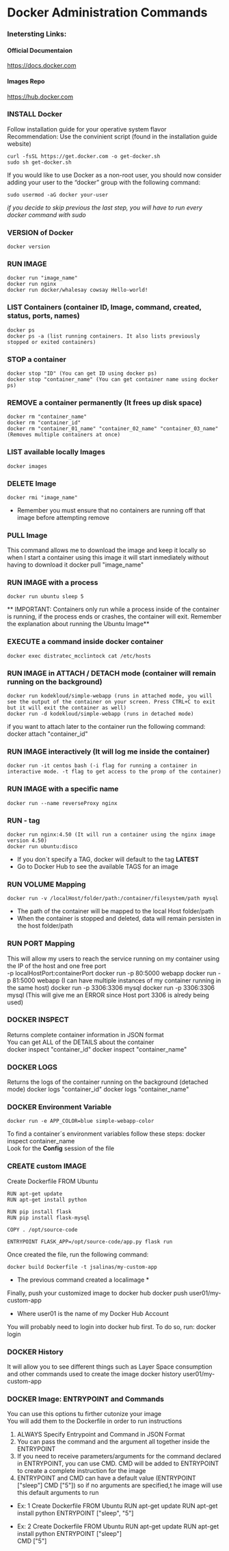 # Docker Administration Commands

### Inetersting Links:
#### Official Documentaion
https://docs.docker.com

#### Images Repo
https://hub.docker.com

### INSTALL Docker
Follow installation guide for your operative system flavor  
Recommendation: Use the convinient script (found in the installation guide website)

	curl -fsSL https://get.docker.com -o get-docker.sh
	sudo sh get-docker.sh
	
If you would like to use Docker as a non-root user, you should now consider adding your user to the “docker” group with the following command:  
	
	sudo usermod -aG docker your-user  
	
_if you decide to skip previous the last step, you will have to run every docker command with sudo_

### VERSION of Docker
	docker version

### RUN IMAGE
	docker run "image_name"
	docker run nginx
	docker run docker/whalesay cowsay Hello-world!
	
### LIST Containers (container ID, Image, command, created, status, ports, names)
	docker ps
	docker ps -a (list running containers. It also lists previously stopped or exited containers)
	
### STOP a container
	docker stop "ID" (You can get ID using docker ps)
	docker stop "container_name" (You can get container name using docker ps)

### REMOVE a container permanently (It frees up disk space)
	docker rm "container_name"
	docker rm "container_id"
	docker rm "container_01_name" "container_02_name" "container_03_name" (Removes multiple containers at once)
	
### LIST available locally Images
	docker images

### DELETE Image
	docker rmi "image_name" 
* Remember you must ensure that no containers are running off that image before attempting remove
	
### PULL Image 
This command allows me to download the image and keep it locally so when I start a container using this image it will start inmediately without having to download it
	docker pull "image_name"

### RUN IMAGE with a process
	docker run ubuntu sleep 5
** IMPORTANT: Containers only run while a process inside of the container is running, if the process ends or crashes, the container will exit. Remember the explanation about running the Ubuntu Image**

### EXECUTE a command inside docker container
	docker exec distratec_mcclintock cat /etc/hosts

### RUN IMAGE in ATTACH / DETACH mode (container will remain running on the background)
	docker run kodekloud/simple-webapp (runs in attached mode, you will see the output of the container on your screen. Press CTRL+C to exit but it will exit the container as well)
	docker run -d kodekloud/simple-webapp (runs in detached mode)

if you want to attach later to the container run the following command:
	docker attach "container_id"

### RUN IMAGE interactively (It will log me inside the container)
	docker run -it centos bash (-i flag for running a container in interactive mode. -t flag to get access to the promp of the container)

### RUN IMAGE with a specific name
	docker run --name reverseProxy nginx
	
### RUN - tag
	docker run nginx:4.50 (It will run a container using the nginx image version 4.50)
	docker run ubuntu:disco
* If you don´t specify a TAG, docker will default to the tag **LATEST**
* Go to Docker Hub to see the available TAGS for an image

### RUN VOLUME Mapping
	docker run -v /localHost/folder/path:/container/filesystem/path mysql
* The path of the container will be mapped to the local Host folder/path
* When the container is stopped and deleted, data will remain persisten in the host folder/path

### RUN PORT Mapping
This will allow my users to reach the service running on my container using the IP of the host and one free port  
-p localHostPort:containerPort
	docker run -p 80:5000 webapp
	docker run -p 81:5000 webapp (I can have multiple instances of my container running in the same host)
	docker run -p 3306:3306 mysql
	docker run -p 3306:3306 mysql (This will give me an ERROR since Host port 3306 is alredy being used)

### DOCKER INSPECT
Returns complete container information in JSON format  
You can get ALL of the DETAILS about the container  
	docker inspect "container_id"
	docker inspect "container_name"
	
### DOCKER LOGS
Returns the logs of the container running on the background (detached mode)
	docker logs "container_id"
	docker logs "container_name"

### DOCKER Environment Variable
	docker run -e APP_COLOR=blue simple-webapp-color  
To find a container´s environment variables follow these steps:
	docker inspect container_name  
Look for the **Config** session of the file  

	
### CREATE custom IMAGE
Create Dockerfile
	FROM Ubuntu

	RUN apt-get update
	RUN apt-get install python

	RUN pip install flask
	RUN pip install flask-mysql
	
	COPY . /opt/source-code
	
	ENTRYPOINT FLASK_APP=/opt/source-code/app.py flask run
	
Once created the file, run the following command:

	docker build Dockerfile -t jsalinas/my-custom-app
* The previous command created a localimage *  

Finally, push your customized image to docker hub
	docker push user01/my-custom-app
* Where user01 is the name of my Docker Hub Account

You will probably need to login into docker hub first. To do so, run:
	docker login

### DOCKER History
It will allow you to see different things such as Layer Space consumption and other commands used to create the image
	docker history user01/my-custom-app

### DOCKER Image: ENTRYPOINT and Commands
You can use this options tu firther cutonize your image  
You will add them to the Dockerfile in order to run instructions  

1. ALWAYS Specify Entrypoint and Command in JSON Format
1. You can pass the command and the argument all together inside the ENTRYPOINT  
1. If you need to receive parameters/arguments for the command declared in ENTRYPOINT, you can use CMD. CMD will be added to ENTRYPOINT to create a complete instruction for the image
1. ENTRYPOINT and CMD can have a default value (ENTRYPOINT ["sleep"] CMD ["5"]) so if no arguments are specified,t he image will use this default arguments to run

* Ex: 1
Create Dockerfile
	FROM Ubuntu
	RUN apt-get update
	RUN apt-get install python
	ENTRYPOINT ["sleep", "5"]	

* Ex: 2
Create Dockerfile
	FROM Ubuntu
	RUN apt-get update
	RUN apt-get install python
	ENTRYPOINT ["sleep"]	
	CMD ["5"]

